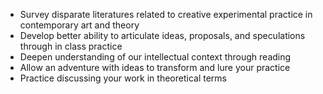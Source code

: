 - Survey disparate literatures related to creative experimental practice in contemporary art and theory
- Develop better ability to articulate ideas, proposals, and speculations through in class practice
- Deepen understanding of our intellectual context through reading
- Allow an adventure with ideas to transform and lure your practice
- Practice discussing your work in theoretical terms
